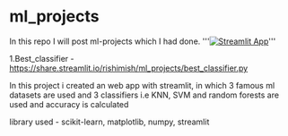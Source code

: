 # ml_projects
In this repo I will post ml-projects which I had done. 
'''[![Streamlit App](https://static.streamlit.io/badges/streamlit_badge_black_white.svg)](https://share.streamlit.io/rishimish/ml_projects/best_classifier.py)'''


1.Best_classifier - https://share.streamlit.io/rishimish/ml_projects/best_classifier.py

In this project i created an web app with streamlit, in which 3 famous ml datasets are used and 3 classifiers i.e KNN, SVM and random forests are used and accuracy is calculated

library used - scikit-learn, matplotlib, numpy, streamlit
